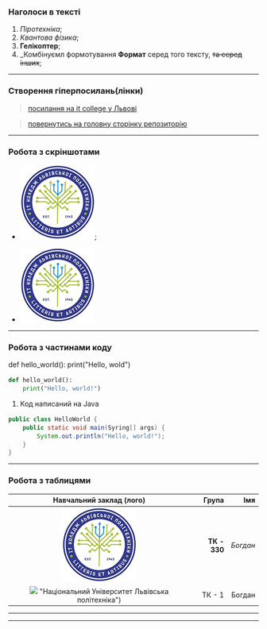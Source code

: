 ### Наголоси в тексті 
1. *Піротехніка*; 
2. *Квантова фізика*; 
3. **Гелікоптер**; 
4. _Комбінуємл формотування **Формат** серед того тексту, ~~та серед інших~~; 
---
### Створення гіперпосилань(лінки) 
> [посилання на it college у Львові](https://itcollege.lviv.ua/ "Це просто відображення при наведення курсора на гіперпосилання") 
 
>[повернутись на головну сторінку репозиторію](../README.md "переходимо до readme" ) 
--- 
 
### Робота з скріншотами  
- ![Вставлаємо картинку як файл](logo-lit.jpg); 
 
- ![Вставляємо картину з прямим посиланням на репозиторій](https://github.com/IvanovVladyslav/OOP_FireWater/blob/main/init%202/logo-lit.jpg?raw=true "Не забуваємо замінити blob на raw") 
---
### Робота з частинами коду

def hello_world():
print("Hello, wold")

```python
def hello_world():
    print("Hello, world!")
```
1. Код написаний на Java
```java
public class HelloWorld {
    public static void main(Syring[] args) {
        System.out.println("Hello, world!");
    }
}
````
---

### Робота з таблицями

| Навчальний заклад (лого) | Група | Імя |
|:---:|---:|---:|
|![будь який текст](logo-lit.jpg "ІТ коледж Львів")|**ТК - 330**|_Богдан_|
|![](image-1.png) "Національний Університет Львівська політехніка")| ТК - 1 | Богдан |
***
---
